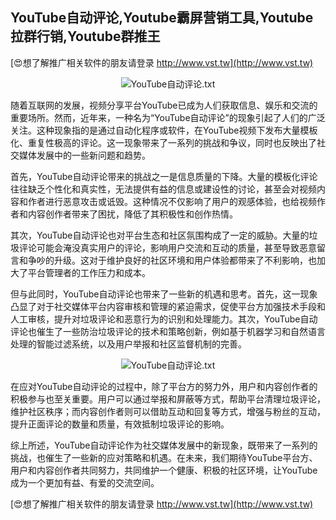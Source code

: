 ## **YouTube自动评论,Youtube霸屏营销工具,Youtube拉群行销,Youtube群推王**

[😍想了解推广相关软件的朋友请登录 http://www.vst.tw](http://www.vst.tw)

 <center><img src="https://vst.tw/MP4/tuiguang/png/2.png" alt="YouTube自动评论.txt"></center>

随着互联网的发展，视频分享平台YouTube已成为人们获取信息、娱乐和交流的重要场所。然而，近年来，一种名为“YouTube自动评论”的现象引起了人们的广泛关注。这种现象指的是通过自动化程序或软件，在YouTube视频下发布大量模板化、重复性极高的评论。这一现象带来了一系列的挑战和争议，同时也反映出了社交媒体发展中的一些新问题和趋势。

首先，YouTube自动评论带来的挑战之一是信息质量的下降。大量的模板化评论往往缺乏个性化和真实性，无法提供有益的信息或建设性的讨论，甚至会对视频内容和作者进行恶意攻击或诋毁。这种情况不仅影响了用户的观感体验，也给视频作者和内容创作者带来了困扰，降低了其积极性和创作热情。

其次，YouTube自动评论也对平台生态和社区氛围构成了一定的威胁。大量的垃圾评论可能会淹没真实用户的评论，影响用户交流和互动的质量，甚至导致恶意留言和争吵的升级。这对于维护良好的社区环境和用户体验都带来了不利影响，也加大了平台管理者的工作压力和成本。

但与此同时，YouTube自动评论也带来了一些新的机遇和思考。首先，这一现象凸显了对于社交媒体平台内容审核和管理的紧迫需求，促使平台方加强技术手段和人工审核，提升对垃圾评论和恶意行为的识别和处理能力。其次，YouTube自动评论也催生了一些防治垃圾评论的技术和策略创新，例如基于机器学习和自然语言处理的智能过滤系统，以及用户举报和社区监督机制的完善。

 <center><img src="https://vst.tw/MP4/tuiguang/png/0.png" alt="YouTube自动评论.txt"></center>

在应对YouTube自动评论的过程中，除了平台方的努力外，用户和内容创作者的积极参与也至关重要。用户可以通过举报和屏蔽等方式，帮助平台清理垃圾评论，维护社区秩序；而内容创作者则可以借助互动和回复等方式，增强与粉丝的互动，提升正面评论的数量和质量，有效抵制垃圾评论的影响。

综上所述，YouTube自动评论作为社交媒体发展中的新现象，既带来了一系列的挑战，也催生了一些新的应对策略和机遇。在未来，我们期待YouTube平台方、用户和内容创作者共同努力，共同维护一个健康、积极的社区环境，让YouTube成为一个更加有益、有爱的交流空间。

[😍想了解推广相关软件的朋友请登录 http://www.vst.tw](http://www.vst.tw)



